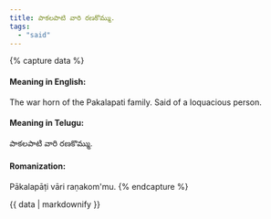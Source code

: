 ```yaml
---
title: పాకలపాటి వారి రణకొమ్ము.
tags:
  - "said"
---
```


{% capture data %}
#### Meaning in English:
The war horn of the Pakalapati family.
Said of a loquacious person.

#### Meaning in Telugu:
పాకలపాటి వారి రణకొమ్ము.

#### Romanization:
Pākalapāṭi vāri raṇakom'mu.
{% endcapture %}

{{ data | markdownify }}

